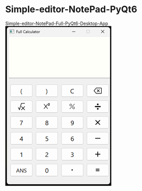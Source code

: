 # Simple-editor-NotePad-PyQt6
 Simple-editor-NotePad-Full-PyQt6-Desktop-App
![img](https://github.com/MohammadSayed02/FullCalculatorPyqt6-/blob/main/Results/Result.png?raw=true)
